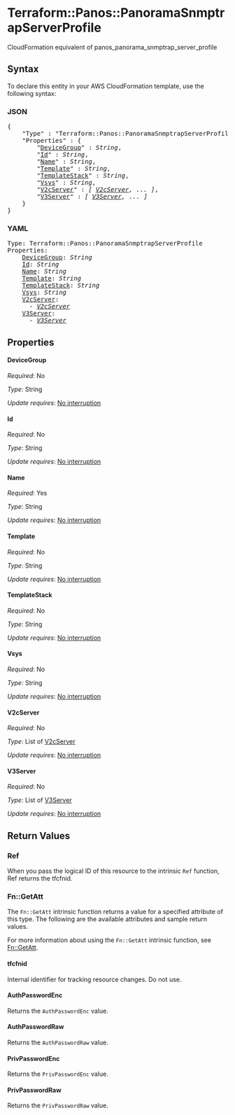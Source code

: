 # Terraform::Panos::PanoramaSnmptrapServerProfile

CloudFormation equivalent of panos_panorama_snmptrap_server_profile

## Syntax

To declare this entity in your AWS CloudFormation template, use the following syntax:

### JSON

<pre>
{
    "Type" : "Terraform::Panos::PanoramaSnmptrapServerProfile",
    "Properties" : {
        "<a href="#devicegroup" title="DeviceGroup">DeviceGroup</a>" : <i>String</i>,
        "<a href="#id" title="Id">Id</a>" : <i>String</i>,
        "<a href="#name" title="Name">Name</a>" : <i>String</i>,
        "<a href="#template" title="Template">Template</a>" : <i>String</i>,
        "<a href="#templatestack" title="TemplateStack">TemplateStack</a>" : <i>String</i>,
        "<a href="#vsys" title="Vsys">Vsys</a>" : <i>String</i>,
        "<a href="#v2cserver" title="V2cServer">V2cServer</a>" : <i>[ <a href="v2cserver.md">V2cServer</a>, ... ]</i>,
        "<a href="#v3server" title="V3Server">V3Server</a>" : <i>[ <a href="v3server.md">V3Server</a>, ... ]</i>
    }
}
</pre>

### YAML

<pre>
Type: Terraform::Panos::PanoramaSnmptrapServerProfile
Properties:
    <a href="#devicegroup" title="DeviceGroup">DeviceGroup</a>: <i>String</i>
    <a href="#id" title="Id">Id</a>: <i>String</i>
    <a href="#name" title="Name">Name</a>: <i>String</i>
    <a href="#template" title="Template">Template</a>: <i>String</i>
    <a href="#templatestack" title="TemplateStack">TemplateStack</a>: <i>String</i>
    <a href="#vsys" title="Vsys">Vsys</a>: <i>String</i>
    <a href="#v2cserver" title="V2cServer">V2cServer</a>: <i>
      - <a href="v2cserver.md">V2cServer</a></i>
    <a href="#v3server" title="V3Server">V3Server</a>: <i>
      - <a href="v3server.md">V3Server</a></i>
</pre>

## Properties

#### DeviceGroup

_Required_: No

_Type_: String

_Update requires_: [No interruption](https://docs.aws.amazon.com/AWSCloudFormation/latest/UserGuide/using-cfn-updating-stacks-update-behaviors.html#update-no-interrupt)

#### Id

_Required_: No

_Type_: String

_Update requires_: [No interruption](https://docs.aws.amazon.com/AWSCloudFormation/latest/UserGuide/using-cfn-updating-stacks-update-behaviors.html#update-no-interrupt)

#### Name

_Required_: Yes

_Type_: String

_Update requires_: [No interruption](https://docs.aws.amazon.com/AWSCloudFormation/latest/UserGuide/using-cfn-updating-stacks-update-behaviors.html#update-no-interrupt)

#### Template

_Required_: No

_Type_: String

_Update requires_: [No interruption](https://docs.aws.amazon.com/AWSCloudFormation/latest/UserGuide/using-cfn-updating-stacks-update-behaviors.html#update-no-interrupt)

#### TemplateStack

_Required_: No

_Type_: String

_Update requires_: [No interruption](https://docs.aws.amazon.com/AWSCloudFormation/latest/UserGuide/using-cfn-updating-stacks-update-behaviors.html#update-no-interrupt)

#### Vsys

_Required_: No

_Type_: String

_Update requires_: [No interruption](https://docs.aws.amazon.com/AWSCloudFormation/latest/UserGuide/using-cfn-updating-stacks-update-behaviors.html#update-no-interrupt)

#### V2cServer

_Required_: No

_Type_: List of <a href="v2cserver.md">V2cServer</a>

_Update requires_: [No interruption](https://docs.aws.amazon.com/AWSCloudFormation/latest/UserGuide/using-cfn-updating-stacks-update-behaviors.html#update-no-interrupt)

#### V3Server

_Required_: No

_Type_: List of <a href="v3server.md">V3Server</a>

_Update requires_: [No interruption](https://docs.aws.amazon.com/AWSCloudFormation/latest/UserGuide/using-cfn-updating-stacks-update-behaviors.html#update-no-interrupt)

## Return Values

### Ref

When you pass the logical ID of this resource to the intrinsic `Ref` function, Ref returns the tfcfnid.

### Fn::GetAtt

The `Fn::GetAtt` intrinsic function returns a value for a specified attribute of this type. The following are the available attributes and sample return values.

For more information about using the `Fn::GetAtt` intrinsic function, see [Fn::GetAtt](https://docs.aws.amazon.com/AWSCloudFormation/latest/UserGuide/intrinsic-function-reference-getatt.html).

#### tfcfnid

Internal identifier for tracking resource changes. Do not use.

#### AuthPasswordEnc

Returns the <code>AuthPasswordEnc</code> value.

#### AuthPasswordRaw

Returns the <code>AuthPasswordRaw</code> value.

#### PrivPasswordEnc

Returns the <code>PrivPasswordEnc</code> value.

#### PrivPasswordRaw

Returns the <code>PrivPasswordRaw</code> value.

